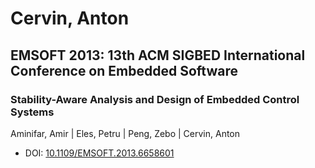 # Cervin, Anton

## EMSOFT 2013: 13th ACM SIGBED International Conference on Embedded Software

### Stability-Aware Analysis and Design of Embedded Control Systems
Aminifar, Amir | Eles, Petru | Peng, Zebo | Cervin, Anton
* DOI: [10.1109/EMSOFT.2013.6658601](https://doi.org/10.1109/EMSOFT.2013.6658601)

